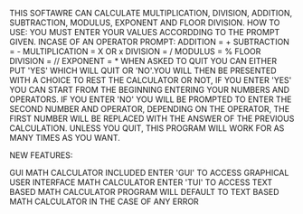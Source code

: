 THIS SOFTAWRE CAN CALCULATE MULTIPLICATION, DIVISION, ADDITION, SUBTRACTION, MODULUS, EXPONENT AND FLOOR DIVISION.
HOW TO USE:
YOU MUST ENTER YOUR VALUES ACCORDDING TO THE PROMPT GIVEN.
INCASE OF AN OPERATOR PROMPT:
  ADDITION = +
  SUBTRACTION = -
  MULTIPLICATION = X OR x
  DIVISION = /
  MODULUS = %
  FLOOR DIVISION = //
  EXPONENT = *
WHEN ASKED TO QUIT YOU CAN EITHER PUT 'YES' WHICH WILL QUIT OR 'NO'.YOU WILL THEN BE PRESENTED WITH A CHOICE TO REST THE CALCULATOR OR NOT, IF YOU ENTER 'YES' YOU CAN START FROM THE BEGINNING ENTERING YOUR NUMBERS AND OPERATORS. IF YOU ENTER 'NO' YOU WILL BE PROMPTED TO ENTER THE SECOND NUMBER AND OPERATOR, DEPENDING ON THE OPERATOR, THE FIRST NUMBER WILL BE REPLACED WITH THE ANSWER OF THE PREVIOUS CALCULATION.
UNLESS YOU QUIT, THIS PROGRAM WILL WORK FOR AS MANY TIMES AS YOU WANT.

NEW FEATURES:

GUI MATH CALCULATOR INCLUDED
ENTER 'GUI' TO ACCESS GRAPHICAL USER INTERFACE MATH CALCULATOR
ENTER 'TUI' TO ACCESS TEXT BASED MATH CALCULATOR
PROGRAM WILL DEFAULT TO TEXT BASED MATH CALCULATOR IN THE CASE OF ANY ERROR